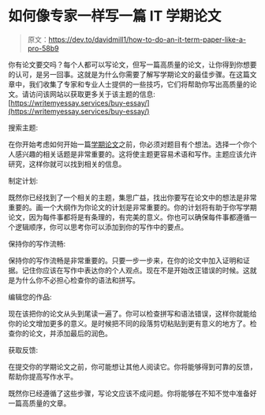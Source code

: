 # 如何像专家一样写一篇 IT 学期论文

> 原文：<https://dev.to/davidmill1/how-to-do-an-it-term-paper-like-a-pro-58b9>

你有论文要交吗？每个人都可以写论文，但写一篇高质量的论文，让你得到你想要的认可，是另一回事。这就是为什么你需要了解写学期论文的最佳步骤。在这篇文章中，我们收集了专家和专业人士提供的一些技巧，它们将帮助你写出高质量的论文。请访问该网站以获取更多关于该主题的信息:[https://writemyessay.services/buy-essay/](https://writemyessay.services/buy-essay/)

搜索主题:

在你开始考虑如何开始一篇[学期论文](https://www1.udel.edu/edtech/gallery/sample-papers.html)之前，你必须对题目有个想法。选择一个你个人感兴趣的相关话题是非常重要的。这将使主题更容易术语和写作。主题应该允许研究，这样你就可以找到相关的信息。

制定计划:

既然你已经找到了一个相关的主题，集思广益，找出你要写在论文中的想法是非常重要的。画一个大纲作为你论文的计划是非常重要的。你的计划将有助于你写学期论文，因为每件事都将是有条理的，有完美的意义。你也可以确保每件事都遵循一个逻辑顺序，你可以思考你可以添加到你的写作中的要点。

保持你的写作流畅:

保持你的写作流畅是非常重要的。只要一步一步来，在你的论文中加入证明和证据。记住你应该在写作中表达你的个人观点。现在不是开始改正错误的时候。这就是为什么你不必担心检查你的语法和拼写。

编辑您的作品:

现在该把你的论文从头到尾读一遍了。你可以检查拼写和语法错误，这样你就能给你的论文增加更多的意义。是时候把不同的段落剪切粘贴到更有意义的地方了。检查你的论文，并添加最后的润色。

获取反馈:

在提交你的学期论文之前，你可能想让其他人阅读它。你将能够得到可靠的反馈，帮助你提高写作水平。

既然你已经遵循了这些步骤，写论文应该不成问题。你将能够在不知不觉中准备好一篇高质量的文章。